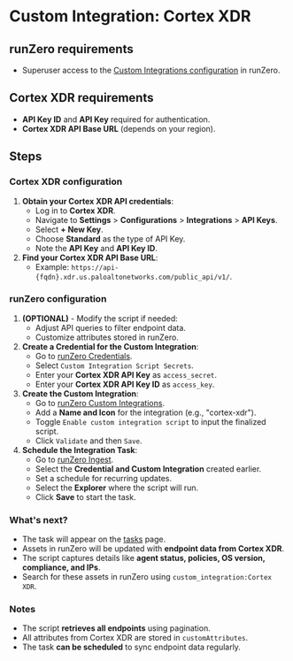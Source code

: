 # Custom Integration: Cortex XDR

## runZero requirements

- Superuser access to the [Custom Integrations configuration](https://console.runzero.com/custom-integrations) in runZero.

## Cortex XDR requirements

- **API Key ID** and **API Key** required for authentication.
- **Cortex XDR API Base URL** (depends on your region).

## Steps

### Cortex XDR configuration

1. **Obtain your Cortex XDR API credentials**:
   - Log in to **Cortex XDR**.
   - Navigate to **Settings** > **Configurations** > **Integrations** > **API Keys**.
   - Select **+ New Key**.
   - Choose **Standard** as the type of API Key.
   - Note the **API Key** and **API Key ID**.
2. **Find your Cortex XDR API Base URL**:
   - Example: `https://api-{fqdn}.xdr.us.paloaltonetworks.com/public_api/v1/`.

### runZero configuration

1. **(OPTIONAL)** - Modify the script if needed:
    - Adjust API queries to filter endpoint data.
    - Customize attributes stored in runZero.
2. **Create a Credential for the Custom Integration**:
    - Go to [runZero Credentials](https://console.runzero.com/credentials).
    - Select `Custom Integration Script Secrets`.
    - Enter your **Cortex XDR API Key** as `access_secret`.
    - Enter your **Cortex XDR API Key ID** as `access_key`.
3. **Create the Custom Integration**:
    - Go to [runZero Custom Integrations](https://console.runzero.com/custom-integrations/new).
    - Add a **Name and Icon** for the integration (e.g., "cortex-xdr").
    - Toggle `Enable custom integration script` to input the finalized script.
    - Click `Validate` and then `Save`.
4. **Schedule the Integration Task**:
    - Go to [runZero Ingest](https://console.runzero.com/ingest/custom/).
    - Select the **Credential and Custom Integration** created earlier.
    - Set a schedule for recurring updates.
    - Select the **Explorer** where the script will run.
    - Click **Save** to start the task.

### What's next?

- The task will appear on the [tasks](https://console.runzero.com/tasks) page.
- Assets in runZero will be updated with **endpoint data from Cortex XDR**.
- The script captures details like **agent status, policies, OS version, compliance, and IPs**.
- Search for these assets in runZero using `custom_integration:Cortex XDR`.

### Notes

- The script **retrieves all endpoints** using pagination.
- All attributes from Cortex XDR are stored in `customAttributes`.
- The task **can be scheduled** to sync endpoint data regularly.

